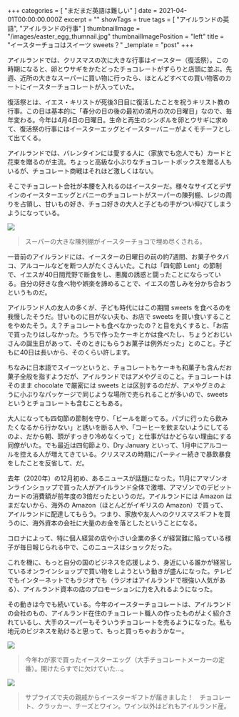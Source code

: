 +++
categories = [ "まだまだ英語は難しい" ]
date = 2021-04-01T00:00:00.000Z
excerpt = ""
showTags = true
tags = [ "アイルランドの英語", "アイルランドの行事" ]
thumbnailImage = "/images/easter_egg_thumnail.jpg"
thumbnailImagePosition = "left"
title = "イースターチョコはスイーツ sweets？"
_template = "post"
+++

アイルランドでは、クリスマスの次に大きな行事はイースター（復活祭）。この時期になると、卵とウサギをかたどったチョコレートがずらりと店頭に並ぶ。先週、近所の大きなスーパーに買い物に行ったら、ほとんどすべての買い物客のカートにイースターチョコレートが入っていた。

<!--more-->

復活祭とは、イエス・キリストが死後3日目に復活したことを祝うキリスト教の行事。この日は基本的に「春分の日の後の最初の満月の次の日曜日」なので、毎年変わる。今年は4月4日の日曜日。生命と再生のシンボルを卵とウサギに求めて、復活祭の行事にはイースターエッグとイースターバニーがよくモチーフとして出てくる。

アイルランドでは、バレンタインには愛する人に（家族でも恋人でも）カードと花束を贈るのが主流。ちょっと高級な小ぶりなチョコレートボックスを贈る人もいるが、チョコレート商戦はそれほど激しくはない。

そこでチョコレート会社が本腰を入れるのはイースターだ。様々なサイズとデザインのイースターエッグとバニーのチョコレートがスーパーの陳列棚、レジの周りを占領し、甘いもの好き、チョコ好きの大人と子どもの手がつい伸びてしまうようになっている。

![](/images/easter-choco.jpg)

> スーパーの大きな陳列棚がイースターチョコで埋め尽くされる。

一昔前のアイルランドには、イースターの日曜日の前の約7週間、お菓子やタバコ、アルコールなどを断つ人がたくさんいた。これは「四旬節 Lent」の節制で、イエスが40日間荒野で断食をし、悪魔の誘惑と闘ったことにならっている。自分の好きな食べ物や娯楽を諦めることで、イエスの苦しみを分かち合おうというものだ。

アイルランド人の友人の多くが、子ども時代にはこの期間 sweets を食べるのを我慢したそうだ。甘いものに目がない夫も、お店で sweets を買い食いすることをやめたそう。え？チョコレートも食べなかったの？と目を丸くすると、「お店で買ったりはしなかった。うちで作ったケーキとかは食べたし、ちょうどおじいさんの誕生日があって、そのときにもらうお菓子は例外だった」とのこと。子どもに40日は長いから、そのくらい許します。

ちなみに日本語でスイーツというと、チョコレートもケーキも和菓子も含んだお菓子全般を指すようだが、アイルランドではアメやグミのこと。チョコレートはそのまま chocolate で厳密には sweets とは区別するのだが、アメやグミのように小ぶりなパッケージで同じような場所で売られることが多いので、sweets というとチョコレートも含むこともある。

大人になっても四旬節の節制を守り、「ビールを断ってる。パブに行ったら飲みたくなるから行かない」と誘いを断る人や、「コーヒーを飲まないようにしてるのよ、だから朝、頭がすっきり冷めなくって」と仕事がはかどらない理由にする同僚がいた。でも最近は四旬節より、Dry January といって、1月中にアルコールを控える人が増えてきている。クリスマスの時期にパーティー続きで暴飲暴食をしたことを反省して、だ。

去年（2020年）の12月初め、あるニュースが話題になった。11月にアマゾンオンラインショップで買った人がアイルランド全体で激増、アマゾンでのデビットカードの消費額が前年度の3倍だったというのだ。アイルランドには Amazon はまだないから、海外の Amazon（ほとんどがイギリスの Amazon）で買って、アイルランドに配達してもらう。つまり、家族や友人へのクリスマスギフトを買うのに、海外資本の会社に大量のお金を落としたということになる。

コロナによって、特に個人経営の店や小さい企業の多くが経営難に陥っている様子が毎日報じられる中で、このニュースはショックだった。

これを機に、もっと自分の国のビジネスを応援しよう、身近にいる誰かが経営しているオンラインショップで買い物をしようという動きが盛んになった。テレビでもインターネットでもラジオでも（ラジオはアイルランドで根強い人気がある）、アイルランド資本の店のプロモーションに力を入れるようになった。

その動きは今でも続いている。今年のイースターチョコレートは、アイルランドの会社のもの、アイルランド在住のチョコレート職人の作ったものがよく紹介されているし、大手のスーパーもそういうチョコレートを売るようになった。私も地元のビジネスを助けると思って、もっと買っちゃおうかなー。

![](/images/easter-2.jpg)

> 今年わが家で買ったイースターエッグ（大手チョコレートメーカーの定番）。開けたらすでに欠けていた…。

![](/images/easter-gift.jpg)

> サプライズで夫の親戚からイースターギフトが届きました！　チョコレート、クラッカー、チーズとワイン。ワイン以外はどれもアイルランド産。
